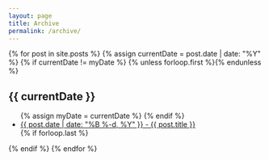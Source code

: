 ```yaml
---
layout: page
title: Archive
permalink: /archive/
---
```


<section class="archive-post-list">
{% for post in site.posts %}
    {% assign currentDate = post.date | date: "%Y" %}
    {% if currentDate != myDate %}
        {% unless forloop.first %}</ul>{% endunless %}
        <h1>{{ currentDate }}</h1>
        <ul>
        {% assign myDate = currentDate %}
    {% endif %}
    <li><a href="{{ post.url }}"><span>{{ post.date | date: "%B %-d, %Y" }}</span> - {{ post.title }}</a></li>
    {% if forloop.last %}</ul>{% endif %}
{% endfor %}
</section>
